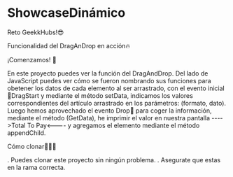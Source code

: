 # ShowcaseDinámico
Reto GeekkHubs!😎

Funcionalidad del DragAnDrop en acción🔥

¡Comenzamos! 🚀

En este proyecto puedes ver la función del DragAndDrop. Del lado de JavaScript puedes ver cómo se fueron nombrando sus funciones para obetener los datos de cada elemento al ser arrastrado, con el evento inicial 🏁DragStart y mediante el método setData, indicamos los valores correspondientes del artículo arrastrado en los parámetros: (formato, dato). Luego hemos aprovechado el evento Drop🥸 para coger la información, mediante el método (GetData), he imprimir el valor en nuestra pantalla ---->Total To Pay<----  y agregamos el elemento mediante el método appendChild. 

Cómo clonar👨🏽‍💻

. Puedes clonar este proyecto sin ningún problema.
. Asegurate que estas en la rama correcta.

